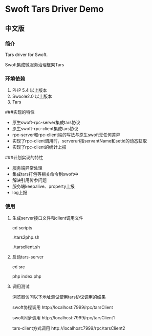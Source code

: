# Swoft Tars Driver Demo

## 中文版

### 简介

Tars driver for Swoft.

Swoft集成微服务治理框架Tars

### 环境依赖

1. PHP 5.4 以上版本
2. Swoole2.0 以上版本
3. Tars

###实现的特性

* 原生swoft-rpc-server集成tars协议
* 原生swoft-rpc-client集成tars协议
* rpc-server和rpc-client端的写法与原生swoft无任何差异
* 实现了rpc-client调用时，serveruri按servantName和setid的动态获取
* 实现了rpc-client的统计上报

###计划实现的特性

* 服务端异常处理
* 集成tars打包等相关命令到swoft中
* 解决引用传参问题
* 服务端keepalive、property上报
* log上报

### 使用

1. 生成server接口文件和client调用文件

    cd scripts

    ./tars2php.sh

    ./tarsclient.sh

2. 启动tars-server

    cd src

    php index.php

3. 调用测试

    浏览器访问以下地址测试使用tars协议调用的结果

    swoft协程调用
    http://localhost:7999/rpc/tarsClient

    swoft同步调用
    http://localhost:7999/rpc/tarsClient1

    tars-client方式调用
    http://localhost:7999/rpc/tarsClient2
